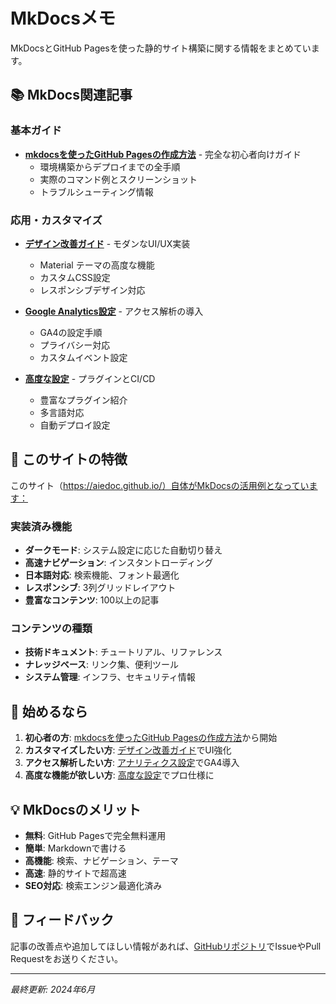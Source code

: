 # MkDocsメモ

MkDocsとGitHub Pagesを使った静的サイト構築に関する情報をまとめています。

## 📚 MkDocs関連記事

### 基本ガイド
- **[mkdocsを使ったGitHub Pagesの作成方法](./mkdocsを使ったGitHubPages.md)** - 完全な初心者向けガイド
  - 環境構築からデプロイまでの全手順
  - 実際のコマンド例とスクリーンショット
  - トラブルシューティング情報

### 応用・カスタマイズ
- **[デザイン改善ガイド](./デザイン改善ガイド.md)** - モダンなUI/UX実装
  - Material テーマの高度な機能
  - カスタムCSS設定
  - レスポンシブデザイン対応

- **[Google Analytics設定](./アナリティクス設定.md)** - アクセス解析の導入
  - GA4の設定手順
  - プライバシー対応
  - カスタムイベント設定

- **[高度な設定](./高度な設定.md)** - プラグインとCI/CD
  - 豊富なプラグイン紹介
  - 多言語対応
  - 自動デプロイ設定

## 🌟 このサイトの特徴

このサイト（https://aiedoc.github.io/）自体がMkDocsの活用例となっています：

### 実装済み機能
- **ダークモード**: システム設定に応じた自動切り替え
- **高速ナビゲーション**: インスタントローディング
- **日本語対応**: 検索機能、フォント最適化
- **レスポンシブ**: 3列グリッドレイアウト
- **豊富なコンテンツ**: 100以上の記事

### コンテンツの種類
- **技術ドキュメント**: チュートリアル、リファレンス
- **ナレッジベース**: リンク集、便利ツール
- **システム管理**: インフラ、セキュリティ情報

## 🚀 始めるなら

1. **初心者の方**: [mkdocsを使ったGitHub Pagesの作成方法](./mkdocsを使ったGitHubPages.md)から開始
2. **カスタマイズしたい方**: [デザイン改善ガイド](./デザイン改善ガイド.md)でUI強化
3. **アクセス解析したい方**: [アナリティクス設定](./アナリティクス設定.md)でGA4導入
4. **高度な機能が欲しい方**: [高度な設定](./高度な設定.md)でプロ仕様に

## 💡 MkDocsのメリット

- **無料**: GitHub Pagesで完全無料運用
- **簡単**: Markdownで書ける
- **高機能**: 検索、ナビゲーション、テーマ
- **高速**: 静的サイトで超高速
- **SEO対応**: 検索エンジン最適化済み

## 📧 フィードバック

記事の改善点や追加してほしい情報があれば、[GitHubリポジトリ](https://github.com/aiedoc/note)でIssueやPull Requestをお送りください。

---

*最終更新: 2024年6月*